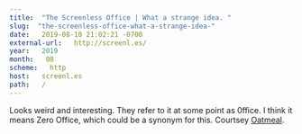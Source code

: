```yaml
---
title:  "The Screenless Office | What a strange idea. " 
slug:  "the-screenless-office-what-a-strange-idea-" 
date:   2019-08-10 21:02:21 -0700 
external-url:   http://screenl.es/ 
year:   2019 
month:   08 
scheme:   http 
host:   screenl.es 
path:   / 
---
```


Looks weird and interesting. They refer to it at some point as 0ffice. I think it means Zero Office, which could be a synonym for this. Courtsey [Oatmeal](https://eli.li/2019/08/9/like-2019-08-09-21-39-26). 